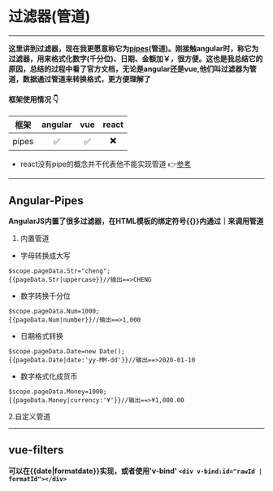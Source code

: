 
# 过滤器(管道)
******
**这里讲到过滤器，现在我更愿意称它为[pipes](https://github.com/huich/Pipes/blob/master/items/pipe.md)(管道)。刚接触angular时，称它为过滤器，用来格式化数字(千分位)、日期、金额加￥，很方便。这也是我总结它的原因，总结的过程中看了官方文档，无论是angular还是vue,他们叫过滤器为管道，数据通过管道来转换格式，更方便理解了** 

#### 框架使用情况 :point_down:
|框架| angular | vue | react |
|:--------:|:--------:| :--------:|:--------:|
|pipes| :white_check_mark: | :white_check_mark: |:heavy_multiplication_x:|

* react没有pipe的概念并不代表他不能实现管道 :point_right:[参考](https://stackoverflow.com/questions/54668921/how-we-can-use-pipes-in-react-javascript/54668977)

******

## Angular-Pipes 
**AngularJS内置了很多过滤器，在HTML模板的绑定符号{{}}内通过｜来调用管道**  
 
1. 内置管道  
* 字母转换成大写 
```
$scope.pageData.Str="cheng";
{{pageData.Str|uppercase}}//输出==>CHENG
```
* 数字转换千分位 
```
$scope.pageData.Num=1000;
{{pageData.Num|number}}//输出==>1,000
```
* 日期格式转换 
```
$scope.pageData.Date=new Date();
{{pageData.Date|date:'yy-MM-dd'}}//输出==>2020-01-10
```
* 数字格式化成货币 
```
$scope.pageData.Money=1000;
{{pageData.Money|currency:'¥'}}//输出==>¥1,000.00
```
2.自定义管道 

******
## vue-filters
**可以在{{date|formatdate}}实现，或者使用'v-bind' ```<div v-bind:id="rawId | formatId"></div>```**
  
